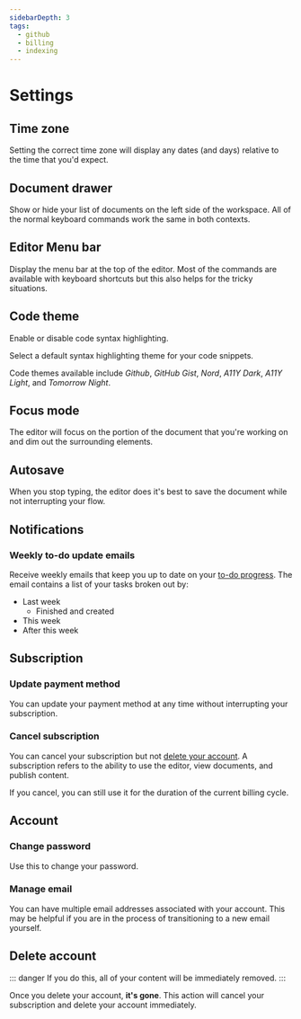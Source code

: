 ```yaml
---
sidebarDepth: 3
tags:
  - github
  - billing
  - indexing
---
```


# Settings

## Time zone

Setting the correct time zone will display any dates (and days) relative to the time that you'd expect.

## Document drawer

Show or hide your list of documents on the left side of the workspace. All of the normal keyboard commands work the same in both contexts.

## Editor Menu bar

Display the menu bar at the top of the editor. Most of the commands are available with keyboard shortcuts but this also helps for the tricky situations.

## Code theme

Enable or disable code syntax highlighting.

Select a default syntax highlighting theme for your code snippets.

Code themes available include _Github_, _GitHub Gist_, _Nord_, _A11Y Dark_, _A11Y Light_, and _Tomorrow Night_.

## Focus mode

The editor will focus on the portion of the document that you're working on and dim out the surrounding elements.

## Autosave

When you stop typing, the editor does it's best to save the document while not interrupting your flow.

## Notifications

### Weekly to-do update emails

Receive weekly emails that keep you up to date on your [to-do progress](/guide/to-dos.html). The email contains a list of your tasks broken out by:

- Last week
  - Finished and created
- This week
- After this week

## Subscription

### Update payment method

You can update your payment method at any time without interrupting your subscription.

### Cancel subscription

You can cancel your subscription but not [delete your account](#delete-account). A subscription refers to the ability to use the editor, view documents, and publish content.

If you cancel, you can still use it for the duration of the current billing cycle.

## Account

### Change password

Use this to change your password.

### Manage email

You can have multiple email addresses associated with your account. This may be helpful if you are in the process of transitioning to a new email yourself.

## Delete account

::: danger
If you do this, all of your content will be immediately removed.
:::

Once you delete your account, **it's gone**. This action will cancel your subscription and delete your account immediately.
